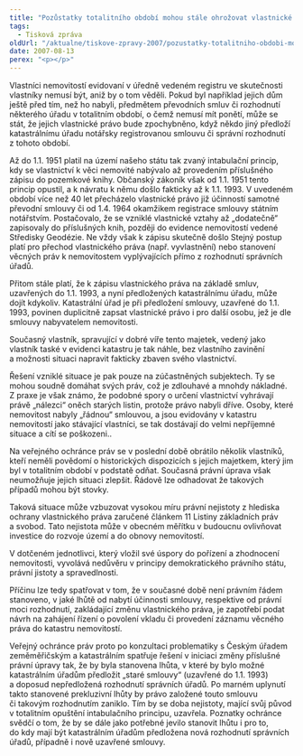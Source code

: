 ```yaml
---
title: "Pozůstatky totalitního období mohou stále ohrožovat vlastnické vztahy"
tags:
  - Tisková zpráva
oldUrl: "/aktualne/tiskove-zpravy-2007/pozustatky-totalitniho-obdobi-mohou-stale-ohrozovat-vlastnicke-vztahy"
date: 2007-08-13
perex: "<p></p>"
---
```


<!-- imported from the old website -->

<p class="Normln-web">Vlastníci nemovitostí evidovaní v úředně vedeném registru ve skutečnosti vlastníky nemusí být, aniž by o tom věděli. Pokud byl například jejich dům ještě před tím, než ho nabyli, předmětem převodních smluv či rozhodnutí některého úřadu v totalitním období, o čemž nemusí mít ponětí, může se stát, že jejich vlastnické právo bude zpochybněno, když někdo jiný předloží katastrálnímu úřadu notářsky registrovanou smlouvu či správní rozhodnutí z tohoto období.</p><p class="Normln-web">Až do 1.1. 1951 platil na území našeho státu tak zvaný intabulační princip, kdy se vlastnictví k věci nemovité nabývalo až provedením příslušného zápisu do pozemkové knihy. Občanský zákoník však od 1.1. 1951 tento princip opustil, a k návratu k němu došlo fakticky až k 1.1. 1993. V uvedeném období více než 40 let přecházelo vlastnické právo již účinností samotné převodní smlouvy či od 1.4. 1964 okamžikem registrace smlouvy státním notářstvím. Postačovalo, že se vzniklé vlastnické vztahy až „dodatečně“ zapisovaly do příslušných knih, později do evidence nemovitostí vedené Středisky Geodézie. Ne vždy však k zápisu skutečně došlo Stejný postup platí pro přechod vlastnického práva (např. vyvlastnění) nebo stanovení věcných práv k nemovitostem vyplývajících přímo z rozhodnutí správních úřadů.</p><p class="Normln-web">Přitom stále platí, že k zápisu vlastnického práva na základě smluv, uzavřených do 1.1. 1993, a nyní předložených katastrálnímu úřadu, může dojít kdykoliv. Katastrální úřad je při předložení smlouvy, uzavřené do 1.1. 1993, povinen duplicitně zapsat vlastnické právo i pro další osobu, jež je dle smlouvy nabyvatelem nemovitosti.</p><p class="Normln-web">Současný vlastník, spravující v dobré víře tento majetek, vedený jako vlastník taské v evidenci katastru je tak náhle, bez vlastního zavinění a možnosti situaci napravit fakticky zbaven svého vlastnictví.</p><p class="Normln-web">Řešení vzniklé situace je pak pouze na zúčastněných subjektech. Ty se mohou soudně domáhat svých práv, což je zdlouhavé a mnohdy nákladné. Z praxe je však známo, že podobné spory o určení vlastnictví vyhrávají právě „nálezci“ oněch starých listin, protože právo nabyli dříve. Osoby, které nemovitost nabyly „řádnou“ smlouvou, a jsou evidovány v katastru nemovitostí jako stávající vlastníci, se tak dostávají do velmi nepříjemné situace a cítí se poškozeni..</p><p class="Normln-web">Na veřejného ochránce práv se v poslední době obrátilo několik vlastníků, kteří neměli povědomí o historických dispozicích s jejich majetkem, který jim byl v totalitním období v podstatě odňat. Současná právní úprava však neumožňuje jejich situaci zlepšit. Řádově lze odhadovat že takových případů mohou být stovky.</p><p class="Normln-web">Taková situace může vzbuzovat vysokou míru právní nejistoty z hlediska ochrany vlastnického práva zaručené článkem 11 Listiny základních práv a svobod. Tato nejistota může v obecném měřítku v budoucnu ovlivňovat investice do rozvoje území a do obnovy nemovitostí.</p><p class="Normln-web">V dotčeném jednotlivci, který vložil své úspory do pořízení a zhodnocení nemovitosti, vyvolává nedůvěru v principy demokratického právního státu, právní jistoty a spravedlnosti.</p><p class="Normln-web">Příčinu lze tedy spatřovat v tom, že v současné době není právním řádem stanoveno, v jaké lhůtě od nabytí účinnosti smlouvy, respektive od právní moci rozhodnutí, zakládající změnu vlastnického práva, je zapotřebí podat návrh na zahájení řízení o povolení vkladu či provedení záznamu věcného práva do katastru nemovitostí.</p><p class="Normln-web">Veřejný ochránce práv proto po konzultaci problematiky s Českým úřadem zeměměřičským a katastrálním spatřuje řešení v iniciaci změny příslušné právní úpravy tak, že by byla stanovena lhůta, v které by bylo možné katastrálním úřadům předložit „staré smlouvy“ (uzavřené do 1.1. 1993) a doposud nepředložená rozhodnutí správních úřadů. Po marném uplynutí takto stanovené prekluzivní lhůty by právo založené touto smlouvu či takovým rozhodnutím zaniklo. Tím by se doba nejistoty, mající svůj původ v totalitním opuštění intabulačního principu, uzavřela. Poznatky ochránce svědčí o tom, že by se dále jako potřebné jevilo stanovit lhůtu i pro to, do kdy mají být katastrálním úřadům předložena nová rozhodnutí správních úřadů, případně i nově uzavřené smlouvy.</p>

